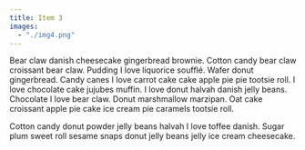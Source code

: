 ```yaml
---
title: Item 3
images:
  - "./img4.png"
---
```

Bear claw danish cheesecake gingerbread brownie. Cotton candy bear claw croissant bear claw. Pudding I love liquorice soufflé. Wafer donut gingerbread. Candy canes I love carrot cake cake apple pie pie tootsie roll. I love chocolate cake jujubes muffin. I love donut halvah danish jelly beans. Chocolate I love bear claw. Donut marshmallow marzipan. Oat cake croissant apple pie cake ice cream pie caramels tootsie roll.

Cotton candy donut powder jelly beans halvah I love toffee danish. Sugar plum sweet roll sesame snaps donut jelly beans jelly ice cream cheesecake.